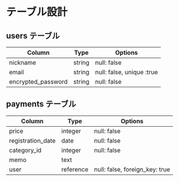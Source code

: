 # テーブル設計

## users テーブル

| Column             | Type   | Options                  |
| ------------------ | ------ | ------------------------ |
| nickname           | string | null: false              |
| email              | string | null: false, unique :true|
| encrypted_password | string | null: false              |

## payments テーブル

| Column            | Type      | Options                        |
| ----------------- | --------- | ------------------------------ |
| price             | integer   | null: false                    |
| registration_date | date      | null: false                    |
| category_id       | integer   | null: false                    |
| memo              | text      |                                |
| user              | reference | null: false, foreign_key: true |